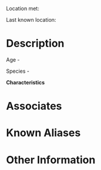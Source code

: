 Location met: 

Last known location: 

# Description
Age - 

Species - 

**Characteristics**

# Associates

# Known Aliases

# Other Information
